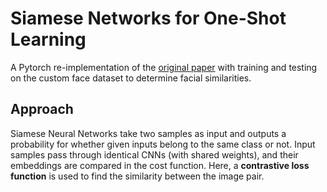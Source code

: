 # Siamese Networks for One-Shot Learning

A Pytorch re-implementation of the [original paper](https://www.cs.cmu.edu/~rsalakhu/papers/oneshot1.pdf) with
training and testing on the custom face dataset to determine facial similarities.

## Approach
Siamese Neural Networks take two samples as input and outputs a probability for whether given inputs belong to the same class or not. 
Input samples pass through identical CNNs (with shared weights), and their embeddings are compared in the cost function.
Here, a **contrastive loss function** is used to find the similarity between the image pair. 